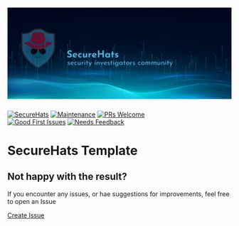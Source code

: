 ![logo](./media/sh-banner.png)
=========
[![SecureHats](https://img.shields.io/badge/Open_Threat_Research-Community-brightgreen.svg)](https://twitter.com/dijkmanrogier)
[![Maintenance](https://img.shields.io/maintenance/yes/2023.svg?style=flat-square)]()
[![PRs Welcome](https://img.shields.io/badge/PRs-welcome-brightgreen.svg?style=flat-square)](http://makeapullrequest.com)</br>
[![Good First Issues](https://img.shields.io/github/issues/securehats/toolbox/good%20first%20issue?color=important&label=good%20first%20issue&style=flat)](https://github.com/securehats/toolbox/issues?q=is%3Aissue+is%3Aopen+label%3A%22good+first+issue%22)
[![Needs Feedback](https://img.shields.io/github/issues/securehats/toolbox/needs%20feedback?color=blue&label=needs%20feedback%20&style=flat)](https://github.com/securehats/toolbox/issues?q=is%3Aopen+is%3Aissue+label%3A%22needs+feedback%22)

# SecureHats Template

<!-- This SecureHats repository is used to organize project information and artifacts. 

> Note field

- [ ] unchecked
- [x] checked

```Pwsh
Code example
```

## Heading 2

### Heading 3

#### Heading 4

_italic_

**bold**

inline `code-example` 

 -->

## Not happy with the result?

If you encounter any issues, or hae suggestions for improvements, feel free to open an Issue

[Create Issue](https://github.com/SecureHats/toolbox/issues/new/choose)
